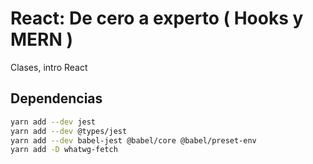 # React: De cero a experto ( Hooks y MERN )

Clases, intro React

## Dependencias

```sh
yarn add --dev jest
yarn add --dev @types/jest
yarn add --dev babel-jest @babel/core @babel/preset-env
yarn add -D whatwg-fetch
```
